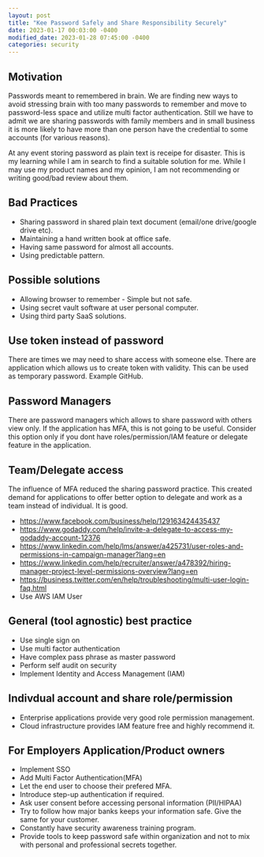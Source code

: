 ```yaml
---
layout: post
title: "Kee Password Safely and Share Responsibility Securely"
date: 2023-01-17 00:03:00 -0400
modified_date: 2023-01-28 07:45:00 -0400
categories: security
---
```


## Motivation
Passwords meant to remembered in brain. We are finding new ways to avoid stressing brain with too many passwords to remember and move to password-less space and utilize multi factor authentication. Still we have to admit we are sharing passwords with family members and in small business it is more likely to have more than one person have the credential to some accounts (for various reasons).

At any event storing password as plain text is receipe for disaster. This is my learning while I am in search to find a suitable solution for me. While I may use my product names and my opinion, I am not recommending or writing good/bad review about them.  


## Bad Practices
- Sharing password in shared plain text document (email/one drive/google drive etc).
- Maintaining a hand written book at office safe.
- Having same password for almost all accounts.
- Using predictable pattern.


## Possible solutions
- Allowing browser to remember - Simple but not safe.
- Using secret vault software at user personal computer.
- Using third party SaaS solutions.

## Use token instead of password
There are times we may need to share access with someone else. There are application which allows us to create token with validity. This can be used as temporary password. Example GitHub.


## Password Managers
There are password managers which allows to share password with others view only. If the application has MFA, this is not going to be useful.
Consider this option only if you dont have roles/permission/IAM feature or delegate feature in the application.

## Team/Delegate access
The influence of MFA reduced the sharing password practice. This created demand for applications to offer better option to delegate and work as a team instead of individual. It is good.

- https://www.facebook.com/business/help/129163424435437
- https://www.godaddy.com/help/invite-a-delegate-to-access-my-godaddy-account-12376
- https://www.linkedin.com/help/lms/answer/a425731/user-roles-and-permissions-in-campaign-manager?lang=en
- https://www.linkedin.com/help/recruiter/answer/a478392/hiring-manager-project-level-permissions-overview?lang=en
- https://business.twitter.com/en/help/troubleshooting/multi-user-login-faq.html
- Use AWS IAM User


## General (tool agnostic) best practice
- Use single sign on
- Use multi factor authentication
- Have complex pass phrase as master password
- Perform self audit on security
- Implement Identity and Access Management (IAM)

## Indivdual account and share role/permission
- Enterprise applications provide very good role permission management.
- Cloud infrastructure provides IAM feature free and highly recommend it.


## For Employers Application/Product owners
- Implement SSO
- Add Multi Factor Authentication(MFA)
- Let the end user to choose their prefered MFA.
- Introduce step-up authentication if required.
- Ask user consent before accessing personal information (PII/HIPAA)
- Try to follow how major banks keeps your information safe. Give the same for your customer.
- Constantly have security awareness training program.
- Provide tools to keep password safe within organization and not to mix with personal and professional secrets together.

